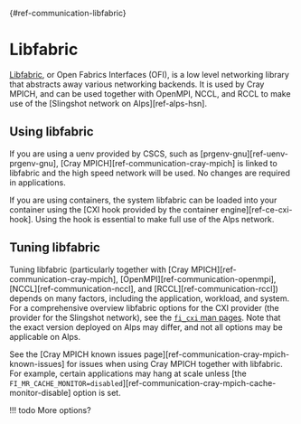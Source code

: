 [](){#ref-communication-libfabric}
# Libfabric

[Libfabric](https://ofiwg.github.io/libfabric/), or Open Fabrics Interfaces (OFI), is a low level networking library that abstracts away various networking backends.
It is used by Cray MPICH, and can be used together with OpenMPI, NCCL, and RCCL to make use of the [Slingshot network on Alps][ref-alps-hsn].

## Using libfabric

If you are using a uenv provided by CSCS, such as [prgenv-gnu][ref-uenv-prgenv-gnu], [Cray MPICH][ref-communication-cray-mpich] is linked to libfabric and the high speed network will be used.
No changes are required in applications.

If you are using containers, the system libfabric can be loaded into your container using the [CXI hook provided by the container engine][ref-ce-cxi-hook].
Using the hook is essential to make full use of the Alps network.

## Tuning libfabric

Tuning libfabric (particularly together with [Cray MPICH][ref-communication-cray-mpich], [OpenMPI][ref-communication-openmpi], [NCCL][ref-communication-nccl], and [RCCL][ref-communication-rccl]) depends on many factors, including the application, workload, and system.
For a comprehensive overview libfabric options for the CXI provider (the provider for the Slingshot network), see the [`fi_cxi` man pages](https://ofiwg.github.io/libfabric/v2.1.0/man/fi_cxi.7.html).
Note that the exact version deployed on Alps may differ, and not all options may be applicable on Alps.

See the [Cray MPICH known issues page][ref-communication-cray-mpich-known-issues] for issues when using Cray MPICH together with libfabric.
For example, certain applications may hang at scale unless [the `FI_MR_CACHE_MONITOR=disabled`][ref-communication-cray-mpich-cache-monitor-disable] option is set.

!!! todo
    More options?

